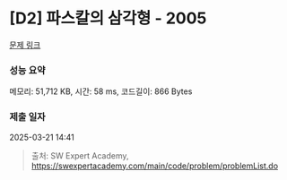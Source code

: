 # [D2] 파스칼의 삼각형 - 2005 

[문제 링크](https://swexpertacademy.com/main/code/problem/problemDetail.do?contestProbId=AV5P0-h6Ak4DFAUq) 

### 성능 요약

메모리: 51,712 KB, 시간: 58 ms, 코드길이: 866 Bytes

### 제출 일자

2025-03-21 14:41



> 출처: SW Expert Academy, https://swexpertacademy.com/main/code/problem/problemList.do